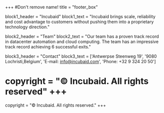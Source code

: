+++
#Don't remove name!
title = "footer_box"

block1_header = "Incubaid"
block1_text = "Incubaid brings scale, reliability and cost advantage to customers without pushing them into a proprietary technology direction."

block2_header = "Team"
block2_text = "Our team has a proven track record in datacenter automation and cloud computing. The team has an impressive track record achieving 6 successful exits."

block3_header = "Contact"
block3_text = ['Antwerpse Steenweg 19', '9080 Lochristi,Belgium', 'E-mail: info@incubaid.com', 'Phone: +32 9 324 20 50']


copyright = "© Incubaid. All rights reserved"
+++
=======
copyright = "© Incubaid. All rights reserved."
+++

